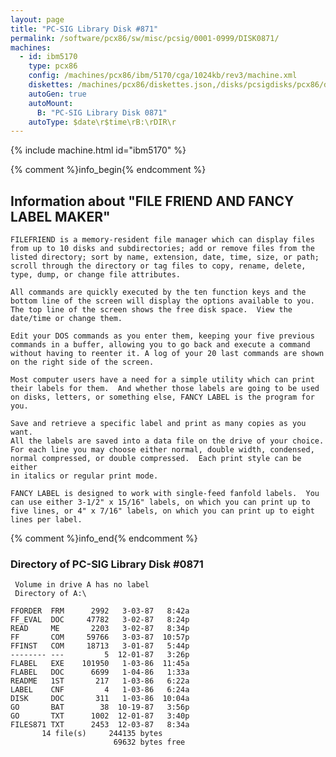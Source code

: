```yaml
---
layout: page
title: "PC-SIG Library Disk #871"
permalink: /software/pcx86/sw/misc/pcsig/0001-0999/DISK0871/
machines:
  - id: ibm5170
    type: pcx86
    config: /machines/pcx86/ibm/5170/cga/1024kb/rev3/machine.xml
    diskettes: /machines/pcx86/diskettes.json,/disks/pcsigdisks/pcx86/diskettes.json
    autoGen: true
    autoMount:
      B: "PC-SIG Library Disk 0871"
    autoType: $date\r$time\rB:\rDIR\r
---
```


{% include machine.html id="ibm5170" %}

{% comment %}info_begin{% endcomment %}

## Information about "FILE FRIEND AND FANCY LABEL MAKER"

    FILEFRIEND is a memory-resident file manager which can display files
    from up to 10 disks and subdirectories; add or remove files from the
    listed directory; sort by name, extension, date, time, size, or path;
    scroll through the directory or tag files to copy, rename, delete,
    type, dump, or change file attributes.
    
    All commands are quickly executed by the ten function keys and the
    bottom line of the screen will display the options available to you.
    The top line of the screen shows the free disk space.  View the
    date/time or change them.
    
    Edit your DOS commands as you enter them, keeping your five previous
    commands in a buffer, allowing you to go back and execute a command
    without having to reenter it. A log of your 20 last commands are shown
    on the right side of the screen.
    
    Most computer users have a need for a simple utility which can print
    their labels for them.  And whether those labels are going to be used
    on disks, letters, or something else, FANCY LABEL is the program for
    you.
    
    Save and retrieve a specific label and print as many copies as you want.
    All the labels are saved into a data file on the drive of your choice.
    For each line you may choose either normal, double width, condensed,
    normal compressed, or double compressed.  Each print style can be
    either
    in italics or regular print mode.
    
    FANCY LABEL is designed to work with single-feed fanfold labels.  You
    can use either 3-1/2" x 15/16" labels, on which you can print up to
    five lines, or 4" x 7/16" labels, on which you can print up to eight
    lines per label.
{% comment %}info_end{% endcomment %}


### Directory of PC-SIG Library Disk #0871

     Volume in drive A has no label
     Directory of A:\

    FFORDER  FRM      2992   3-03-87   8:42a
    FF_EVAL  DOC     47782   3-02-87   8:24p
    READ     ME       2203   3-02-87   8:34p
    FF       COM     59766   3-03-87  10:57p
    FFINST   COM     18713   3-01-87   5:44p
    -------- ---         5  12-01-87   3:26p
    FLABEL   EXE    101950   1-03-86  11:45a
    FLABEL   DOC      6699   1-04-86   1:33a
    README   1ST       217   1-03-86   6:22a
    LABEL    CNF         4   1-03-86   6:24a
    DISK     DOC       311   1-03-86  10:04a
    GO       BAT        38  10-19-87   3:56p
    GO       TXT      1002  12-01-87   3:40p
    FILES871 TXT      2453  12-03-87   8:34a
           14 file(s)     244135 bytes
                           69632 bytes free
